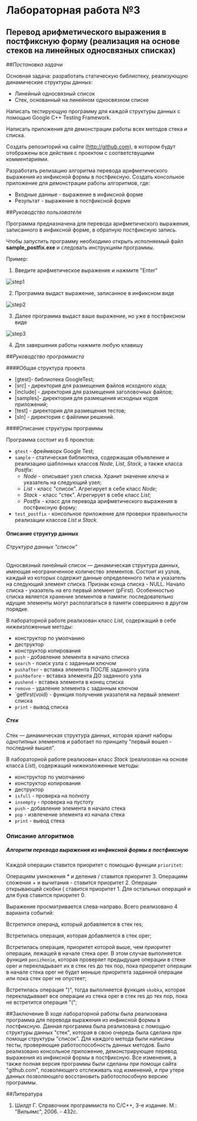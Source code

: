 # Лабораторная работа №3

## Перевод арифметического выражения в постфиксную форму (реализация на основе стеков на линейных односвязных списках)

##*Постановка задачи*

Основная задача: разработать статическую библиотеку, реализующую динамические структуры данных:

- Линейный односвязный список
- Стек, основанный на линейном односвязном списке

Написать тестирующую программу для каждой структуры данных с помощью Google C++ Testing Framework.

Написать приложения для демонстрации работы всех методов стека и списка.

Создать репозиторий на сайте (http://github.com), в котором будут отображены все действия с проектом с соответствущими комментариями.

Разработать релизацию алгоритма перевода арифметического выражения из инфиксной формы в постфиксную. Создать консольное приложение для демонстрации работы алгоритмов, где:
- Входные данные - выражение в инфиксной форме
- Результат - выражение в постфиксной форме

##*Руководство пользователя*

Программа предназначена для перевода арифметического выражения, записанного в инфиксной форме, в обратную постфиксную запись.

Чтобы запустить программу необходимо открыть исполняемый файл **sample_postfix.exe** и следовать инструкциям программы.

Пример:

1) Введите арифметическое выражение и нажмите "Enter"

![step1](/kartinki/1.png)

2) Программа выдаст выражение, записанное в инфиксном виде

![step2](/kartinki/2.png)

3) Далее программа выдаст ваше выражение, но уже в постфиксном виде 

![step3](/kartinki/3.png)

4) Для завершения работы нажмите любую клавишу


##*Руководство программиста*

####Общая структура проекта

- [gtest]- библиотека GoogleTest;
- [src] - директория для размещения файлов исходного кода;
- [include] - директория для размещения заголовочных файлов;
- [samples]- директория для размещения исходных кодов приложений;
- [test] - директория для размещения тестов;
- [sln] - директория с файлими решений.


####Описание структуры программы

Программа состоит из 6 проектов:

* `gtest` - фреймворк Google Test;
* `sample` - статическая библиотека, содержащая объявление и реализацию шаблонных классов *Node*, *List*, *Stack*, а также класса *Postfix*:
	* *Node* - описывает узел списка. Хранит значение ключа и указатель на следующий узел;
	* *List* - класс "список". Агрегирует в себе класс *Node*;
	* *Stack* - класс "стек". Агрегирует в себе класс *List*;
	* *Postfix* - класс для перевода арифметического выражения в постфиксную форму;
* `test_postfix` - консольное приложение для проверки правильности реализации классов *List* и *Stack*.

#### Описание структур данных

###### Структура данных "список"

Односвязный линейный список — динамическая структура данных, имеющая неограниченное количество элементов. Состоит из узлов, каждый из которых содержит данные определенного типа и указатель на следующий элемент списка. Признак конца списка - NULL. Начало списка - указатель на его первый элемент (pFirst). Особенностью списка является хранение элементов в памяти: последовательно идущие элементы могут располагаться в памяти совершенно в другом порядке.


В лабораторной работе реализован класс *List*, содержащий в себе нижеизложенные методы:

- конструктор по умолчанию
- деструктор
- конструктор копирования
- `push` - добавление элемента в начало списка
- `search` - поиск узла с заданным ключом
- `pushafter` - вставка элемента ПОСЛЕ заданного узла
- `pushbefore` - вставка элемента ДО заданного узла
- `pushend` - вставка элемента в конец списка
- `remove` - удаление элемента с заданным ключом
- `getfirst(void) - функция получения указателя на первый элемент списка
- `print` - вывод списка

##### Стек

Стек — динамическая структура данных, которая хранит наборы однотипных элементов и работает по принципу "первый вошел - последний вышел".


В лабораторной работе реализован класс *Stack* (реализован на основе класса *List*), содержащий нижеизложенные методы:

- конструктор по умолчанию
- конструктор копирования
- деструктор
- `isfull` - проверка на полноту
- `insempty` - проверка на пустоту
- `push` - добавление элемента в начало стека
- `pop` - извлечение элемента из начала стека
- `print` - вывод стека


### Описание алгоритмов
##### Алгоритм перевода выражения из инфиксной формы в постфиксную


Каждой операции ставится приоритет с помощью функции `prioritet`:

Операциям умножения * и деления / ставится приоритет 3.
Операциям сложения + и вычитания - ставится приоритет 2.
Операции открывающей скобки ( ставится приоритет 1.
Для остальных операций и для букв ставится приоритет 0.

Выражение просматривается слева-направо. Всего реализовано 4 варианта событий:

Встретился операнд, который добавляется в стек res;

Встретилась операция, которая добавляется в стек oper;

Встретилась операция, приоритет которой выше, чем приоритет операции, лежащей в начале стека oper. В этом случае выполняется функция `ponizhenie`, которая проверяет предыдущие операции в стеке oper и перекладывает их в стек res до тех пор, пока приоритет операции в начале стека oper не будет меньше приоритета заданной операции или пока стек oper не опустеет;

Встретилась операция ")", тогда выполняется функция `skobka`, которая перекладыввает все операции из стека oper в стек res до тех пор, пока не встретится операция "(";


##Заключение
В ходе лабораторной работы была реализована программа для перевода выражения из инфиксной формы в постфиксную. Данная программа была реализована с помощью структуры данных "стек", которая в свою очередь была сделана при помощи структуры "список". Для каждого метода были написаны тесты, проверяющие работоспособность данных методов. Было реализовано консольное приложение, демонстрирующее перевод выражения из инфиксной формы в постфиксную. Все изменения, а также полная версия программы были сделаны при помощи сайта "github.com", позволяющего отслеживать ход изменений, и при утере данных позволяющего восстановить работоспособную версию программы.

##Литература
1. Шилдт Г. Справочник программиста по C/C++, 3-е издание. М.: "Вильямс", 2006. - 432с.
